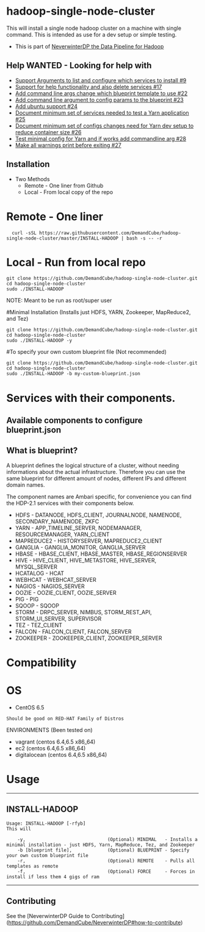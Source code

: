 hadoop-single-node-cluster
=======================

This will install a single node hadoop cluster on a machine with single command.  This is intended as use for a dev setup or simple testing.

- This is part of [NeverwinterDP the Data Pipeline for Hadoop](https://github.com/DemandCube/NeverwinterDP)

## Help WANTED - Looking for help with
- [Support Arguments to list and configure which services to install #9](https://github.com/DemandCube/hadoop-single-node-cluster/issues/9)
- [Support for help functionality and also delete services #17](https://github.com/DemandCube/hadoop-single-node-cluster/issues/17)
- [Add command line args change which blueprint template to use #22](https://github.com/DemandCube/hadoop-single-node-cluster/issues/22)
- [Add command line argument to config params to the blueprint #23](https://github.com/DemandCube/hadoop-single-node-cluster/issues/23)
- [Add ubuntu support #24](https://github.com/DemandCube/hadoop-single-node-cluster/issues/24)
- [Document minimum set of services needed to test a Yarn application #25](https://github.com/DemandCube/hadoop-single-node-cluster/issues/25)
- [Document minimum set of configs changes need for Yarn dev setup to reduce container size #26](https://github.com/DemandCube/hadoop-single-node-cluster/issues/26)
- [Test minimal config for Yarn and if works add commandline arg #28](https://github.com/DemandCube/hadoop-single-node-cluster/issues/28)
- [Make all warnings print before exiting #27](https://github.com/DemandCube/hadoop-single-node-cluster/issues/27)


## Installation
- Two Methods
   - Remote - One liner from Github
   - Local - From local copy of the repo

# Remote - One liner  
```
  curl -sSL https://raw.githubusercontent.com/DemandCube/hadoop-single-node-cluster/master/INSTALL-HADOOP | bash -s -- -r
```

# Local - Run from local repo
```
git clone https://github.com/DemandCube/hadoop-single-node-cluster.git
cd hadoop-single-node-cluster
sudo ./INSTALL-HADOOP
```
NOTE: Meant to be run as root/super user

#Minimal Installation (Installs just HDFS, YARN, Zookeeper, MapReduce2, and Tez)
```
git clone https://github.com/DemandCube/hadoop-single-node-cluster.git
cd hadoop-single-node-cluster
sudo ./INSTALL-HADOOP -y
```

#To specify your own custom blueprint file (Not recommended)
```
git clone https://github.com/DemandCube/hadoop-single-node-cluster.git
cd hadoop-single-node-cluster
sudo ./INSTALL-HADOOP -b my-custom-blueprint.json
```

# Services with their components.

## Available components to configure blueprint.json

## What is blueprint?
   A blueprint defines the logical structure of a cluster, without needing informations about the actual infrastructure. Therefore you can use the same blueprint for different amount of nodes, different IPs and different domain names.
   
   The component names are Ambari specific, for convenience you can find the HDP-2.1 services with their components below.
   
- HDFS - DATANODE, HDFS_CLIENT, JOURNALNODE, NAMENODE, SECONDARY_NAMENODE, ZKFC
- YARN - APP_TIMELINE_SERVER, NODEMANAGER, RESOURCEMANAGER, YARN_CLIENT
- MAPREDUCE2 - HISTORYSERVER, MAPREDUCE2_CLIENT
- GANGLIA - GANGLIA_MONITOR, GANGLIA_SERVER
- HBASE - HBASE_CLIENT, HBASE_MASTER, HBASE_REGIONSERVER
- HIVE - HIVE_CLIENT, HIVE_METASTORE, HIVE_SERVER, MYSQL_SERVER
- HCATALOG - HCAT
- WEBHCAT - WEBHCAT_SERVER
- NAGIOS - NAGIOS_SERVER
- OOZIE - OOZIE_CLIENT, OOZIE_SERVER
- PIG - PIG
- SQOOP - SQOOP
- STORM - DRPC_SERVER, NIMBUS, STORM_REST_API, STORM_UI_SERVER, SUPERVISOR
- TEZ - TEZ_CLIENT
- FALCON - FALCON_CLIENT, FALCON_SERVER
- ZOOKEEPER - ZOOKEEPER_CLIENT, ZOOKEEPER_SERVER



# Compatibility

OS
=======
* CentOS 6.5
```
Should be good on RED-HAT Family of Distros
```
ENVIRONMENTS (Been tested on)
- vagrant (centos 6.4,6.5 x86_64)
- ec2 (centos 6.4,6.5 x86_64)
- digitalocean (centos 6.4,6.5 x86_64)

# Usage


* * *
## INSTALL-HADOOP
```
Usage: INSTALL-HADOOP [-rfyb]
This will
    
    -y,                              (Optional) MINIMAL   - Installs a minimal installation - just HDFS, Yarn, MapReduce, Tez, and Zookeeper
    -b [blueprint file],             (Optional) BLUEPRINT - Specify your own custom blueprint file
    -r,                              (Optional) REMOTE    - Pulls all templates as remote 
    -f,                              (Optional) FORCE     - Forces in install if less them 4 gigs of ram
```

* * *

## Contributing

See the [NeverwinterDP Guide to Contributing] (https://github.com/DemandCube/NeverwinterDP#how-to-contribute)


